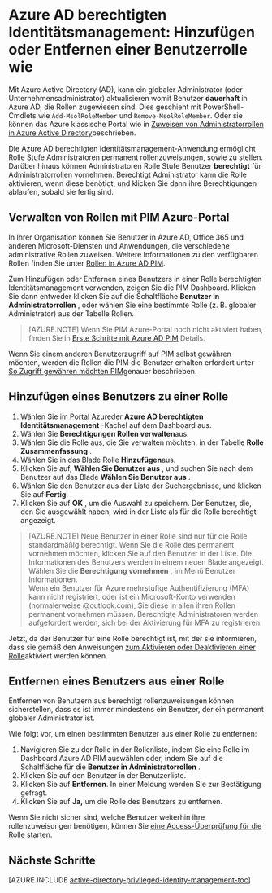 <properties
   pageTitle="Hinzufügen oder Entfernen einer Benutzerrolle | Microsoft Azure"
   description="Erfahren Sie, wie Berechtigungen Identitäten durch die Anwendung Azure Active Directory berechtigten Identität Verwaltung Rollen hinzu."
   services="active-directory"
   documentationCenter=""
   authors="kgremban"
   manager="femila"
   editor=""/>

<tags
   ms.service="active-directory"
   ms.devlang="na"
   ms.topic="article"
   ms.tgt_pltfrm="na"
   ms.workload="identity"
   ms.date="10/24/2016"
   ms.author="kgremban"/>

# <a name="azure-ad-privileged-identity-management-how-to-add-or-remove-a-user-role"></a>Azure AD berechtigten Identitätsmanagement: Hinzufügen oder Entfernen einer Benutzerrolle wie

Mit Azure Active Directory (AD), kann ein globaler Administrator (oder Unternehmensadministrator) aktualisieren womit Benutzer **dauerhaft** in Azure AD, die Rollen zugewiesen sind. Dies geschieht mit PowerShell-Cmdlets wie `Add-MsolRoleMember` und `Remove-MsolRoleMember`. Oder sie können das Azure klassische Portal wie in [Zuweisen von Administratorrollen in Azure Active Directory](active-directory-assign-admin-roles.md)beschrieben.

Die Azure AD berechtigten Identitätsmanagement-Anwendung ermöglicht Rolle Stufe Administratoren permanent rollenzuweisungen, sowie zu stellen. Darüber hinaus können Administratoren Rolle Stufe Benutzer **berechtigt** für Administratorrollen vornehmen. Berechtigt Administrator kann die Rolle aktivieren, wenn diese benötigt, und klicken Sie dann ihre Berechtigungen ablaufen, sobald sie fertig sind.

## <a name="manage-roles-with-pim-in-the-azure-portal"></a>Verwalten von Rollen mit PIM Azure-Portal

In Ihrer Organisation können Sie Benutzer in Azure AD, Office 365 und anderen Microsoft-Diensten und Anwendungen, die verschiedene administrative Rollen zuweisen.  Weitere Informationen zu den verfügbaren Rollen finden Sie unter [Rollen in Azure AD PIM](active-directory-privileged-identity-management-roles.md).

Zum Hinzufügen oder Entfernen eines Benutzers in einer Rolle berechtigten Identitätsmanagement verwenden, zeigen Sie die PIM Dashboard. Klicken Sie dann entweder klicken Sie auf die Schaltfläche **Benutzer in Administratorrollen** , oder wählen Sie eine bestimmte Rolle (z. B. globaler Administrator) aus der Tabelle Rollen.

> [AZURE.NOTE] Wenn Sie PIM Azure-Portal noch nicht aktiviert haben, finden Sie in [Erste Schritte mit Azure AD PIM](active-directory-privileged-identity-management-getting-started.md) Details.

Wenn Sie einem anderen Benutzerzugriff auf PIM selbst gewähren möchten, werden die Rollen die PIM die Benutzer erhalten erfordert unter [So Zugriff gewähren möchten PIM](active-directory-privileged-identity-management-how-to-give-access-to-pim.md)genauer beschrieben.

## <a name="add-a-user-to-a-role"></a>Hinzufügen eines Benutzers zu einer Rolle

1. Wählen Sie im [Portal Azure](https://portal.azure.com/)der **Azure AD berechtigten Identitätsmanagement** -Kachel auf dem Dashboard aus.
2. Wählen Sie **Berechtigungen Rollen verwalten**aus.
3. Wählen Sie die Rolle aus, die Sie verwalten möchten, in der Tabelle **Rolle Zusammenfassung** .
4. Wählen Sie in das Blade Rolle **Hinzufügen**aus.
5. Klicken Sie auf, **Wählen Sie Benutzer aus** , und suchen Sie nach dem Benutzer auf das Blade **Wählen Sie Benutzer aus** .  
6. Wählen Sie den Benutzer aus der Liste der Suchergebnisse, und klicken Sie auf **Fertig**.
4. Klicken Sie auf **OK** , um die Auswahl zu speichern. Der Benutzer, die, den Sie ausgewählt haben, wird in der Liste als für die Rolle berechtigt angezeigt.

> [AZURE.NOTE]
>Neue Benutzer in einer Rolle sind nur für die Rolle standardmäßig berechtigt. Wenn Sie die Rolle des permanent vornehmen möchten, klicken Sie auf den Benutzer in der Liste. Die Informationen des Benutzers werden in einem neuen Blade angezeigt. Wählen Sie die **Berechtigung vornehmen** , im Menü Benutzer Informationen.  
>Wenn ein Benutzer für Azure mehrstufige Authentifizierung (MFA) kann nicht registriert, oder ist ein Microsoft-Konto verwenden (normalerweise @outlook.com), Sie diese in allen ihren Rollen permanent vornehmen müssen. Berechtigte Administratoren werden aufgefordert werden, sich bei der Aktivierung für MFA zu registrieren.

Jetzt, da der Benutzer für eine Rolle berechtigt ist, mit der sie informieren, dass sie gemäß den Anweisungen [zum Aktivieren oder Deaktivieren einer Rolle](active-directory-privileged-identity-management-how-to-activate-role.md)aktiviert werden können.

## <a name="remove-a-user-from-a-role"></a>Entfernen eines Benutzers aus einer Rolle

Entfernen von Benutzern aus berechtigt rollenzuweisungen können sicherstellen, dass es ist immer mindestens ein Benutzer, der ein permanent globaler Administrator ist.

Wie folgt vor, um einen bestimmten Benutzer aus einer Rolle zu entfernen:

1. Navigieren Sie zu der Rolle in der Rollenliste, indem Sie eine Rolle im Dashboard Azure AD PIM auswählen oder, indem Sie auf die Schaltfläche für die **Benutzer in Administratorrollen** .
2. Klicken Sie auf den Benutzer in der Benutzerliste.
3. Klicken Sie auf **Entfernen**. In einer Meldung werden Sie zur Bestätigung gefragt.
4. Klicken Sie auf **Ja,** um die Rolle des Benutzers zu entfernen.

Wenn Sie nicht sicher sind, welche Benutzer weiterhin ihre rollenzuweisungen benötigen, können Sie [eine Access-Überprüfung für die Rolle starten](active-directory-privileged-identity-management-how-to-start-security-review.md).


<!--Every topic should have next steps and links to the next logical set of content to keep the customer engaged-->
## <a name="next-steps"></a>Nächste Schritte
[AZURE.INCLUDE [active-directory-privileged-identity-management-toc](../../includes/active-directory-privileged-identity-management-toc.md)]
